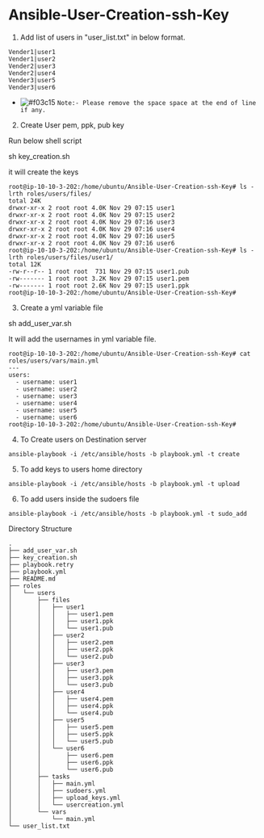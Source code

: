# Ansible-User-Creation-ssh-Key


1) Add list of users in "user_list.txt" in below format.

```
Vender1|user1
Vender1|user2
Vender2|user3
Vender2|user4
Vender3|user5
Vender3|user6
```

- ![#f03c15](https://placehold.it/15/f03c15/000000?text=+) `Note:- Please remove the space space at the end of line if any.`


2) Create User pem, ppk, pub key

Run below shell script

sh key_creation.sh

it will create the keys

```
root@ip-10-10-3-202:/home/ubuntu/Ansible-User-Creation-ssh-Key# ls -lrth roles/users/files/
total 24K
drwxr-xr-x 2 root root 4.0K Nov 29 07:15 user1
drwxr-xr-x 2 root root 4.0K Nov 29 07:15 user2
drwxr-xr-x 2 root root 4.0K Nov 29 07:16 user3
drwxr-xr-x 2 root root 4.0K Nov 29 07:16 user4
drwxr-xr-x 2 root root 4.0K Nov 29 07:16 user5
drwxr-xr-x 2 root root 4.0K Nov 29 07:16 user6
root@ip-10-10-3-202:/home/ubuntu/Ansible-User-Creation-ssh-Key# ls -lrth roles/users/files/user1/
total 12K
-rw-r--r-- 1 root root  731 Nov 29 07:15 user1.pub
-rw------- 1 root root 3.2K Nov 29 07:15 user1.pem
-rw------- 1 root root 2.6K Nov 29 07:15 user1.ppk
root@ip-10-10-3-202:/home/ubuntu/Ansible-User-Creation-ssh-Key#
```


3) Create a yml variable file

sh add_user_var.sh

It will add the usernames in yml variable file.

```
root@ip-10-10-3-202:/home/ubuntu/Ansible-User-Creation-ssh-Key# cat roles/users/vars/main.yml
---
users:
  - username: user1
  - username: user2
  - username: user3
  - username: user4
  - username: user5
  - username: user6
root@ip-10-10-3-202:/home/ubuntu/Ansible-User-Creation-ssh-Key#
```

4) To Create users on Destination server 

```
ansible-playbook -i /etc/ansible/hosts -b playbook.yml -t create
```

5) To add keys to users home directory

```
ansible-playbook -i /etc/ansible/hosts -b playbook.yml -t upload
```

6) To add users inside the sudoers file

```
ansible-playbook -i /etc/ansible/hosts -b playbook.yml -t sudo_add
```

Directory Structure

```
.
├── add_user_var.sh
├── key_creation.sh
├── playbook.retry
├── playbook.yml
├── README.md
├── roles
│   └── users
│       ├── files
│       │   ├── user1
│       │   │   ├── user1.pem
│       │   │   ├── user1.ppk
│       │   │   └── user1.pub
│       │   ├── user2
│       │   │   ├── user2.pem
│       │   │   ├── user2.ppk
│       │   │   └── user2.pub
│       │   ├── user3
│       │   │   ├── user3.pem
│       │   │   ├── user3.ppk
│       │   │   └── user3.pub
│       │   ├── user4
│       │   │   ├── user4.pem
│       │   │   ├── user4.ppk
│       │   │   └── user4.pub
│       │   ├── user5
│       │   │   ├── user5.pem
│       │   │   ├── user5.ppk
│       │   │   └── user5.pub
│       │   └── user6
│       │       ├── user6.pem
│       │       ├── user6.ppk
│       │       └── user6.pub
│       ├── tasks
│       │   ├── main.yml
│       │   ├── sudoers.yml
│       │   ├── upload_keys.yml
│       │   └── usercreation.yml
│       └── vars
│           └── main.yml
└── user_list.txt

```
